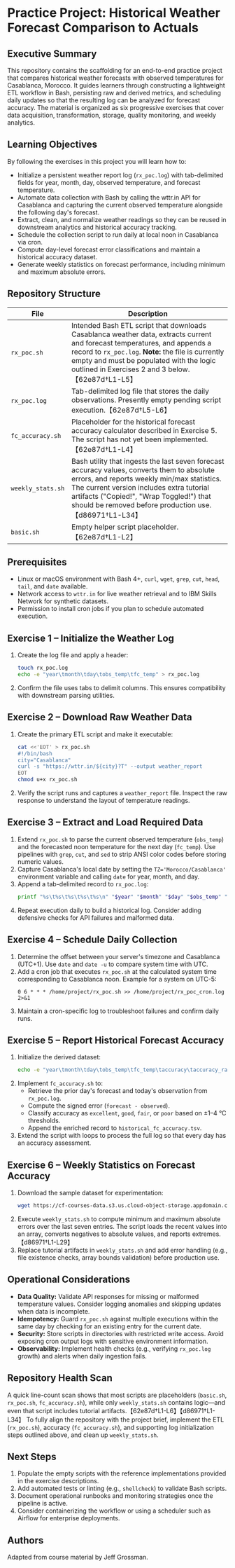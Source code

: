 # Practice Project: Historical Weather Forecast Comparison to Actuals

## Executive Summary
This repository contains the scaffolding for an end-to-end practice project that compares historical weather forecasts with observed temperatures for Casablanca, Morocco. It guides learners through constructing a lightweight ETL workflow in Bash, persisting raw and derived metrics, and scheduling daily updates so that the resulting log can be analyzed for forecast accuracy. The material is organized as six progressive exercises that cover data acquisition, transformation, storage, quality monitoring, and weekly analytics.

## Learning Objectives
By following the exercises in this project you will learn how to:
- Initialize a persistent weather report log (`rx_poc.log`) with tab-delimited fields for year, month, day, observed temperature, and forecast temperature.
- Automate data collection with Bash by calling the wttr.in API for Casablanca and capturing the current observed temperature alongside the following day's forecast.
- Extract, clean, and normalize weather readings so they can be reused in downstream analytics and historical accuracy tracking.
- Schedule the collection script to run daily at local noon in Casablanca via cron.
- Compute day-level forecast error classifications and maintain a historical accuracy dataset.
- Generate weekly statistics on forecast performance, including minimum and maximum absolute errors.

## Repository Structure
| File | Description |
| --- | --- |
| `rx_poc.sh` | Intended Bash ETL script that downloads Casablanca weather data, extracts current and forecast temperatures, and appends a record to `rx_poc.log`. **Note:** the file is currently empty and must be populated with the logic outlined in Exercises 2 and 3 below.【62e87d†L1-L5】 |
| `rx_poc.log` | Tab-delimited log file that stores the daily observations. Presently empty pending script execution.【62e87d†L5-L6】 |
| `fc_accuracy.sh` | Placeholder for the historical forecast accuracy calculator described in Exercise 5. The script has not yet been implemented.【62e87d†L1-L4】 |
| `weekly_stats.sh` | Bash utility that ingests the last seven forecast accuracy values, converts them to absolute errors, and reports weekly min/max statistics. The current version includes extra tutorial artifacts ("Copied!", "Wrap Toggled!") that should be removed before production use.【d86971†L1-L34】 |
| `basic.sh` | Empty helper script placeholder.【62e87d†L1-L2】 |

## Prerequisites
- Linux or macOS environment with Bash 4+, `curl`, `wget`, `grep`, `cut`, `head`, `tail`, and `date` available.
- Network access to `wttr.in` for live weather retrieval and to IBM Skills Network for synthetic datasets.
- Permission to install cron jobs if you plan to schedule automated execution.

## Exercise 1 – Initialize the Weather Log
1. Create the log file and apply a header:
   ```bash
   touch rx_poc.log
   echo -e "year\tmonth\tday\tobs_temp\tfc_temp" > rx_poc.log
   ```
2. Confirm the file uses tabs to delimit columns. This ensures compatibility with downstream parsing utilities.

## Exercise 2 – Download Raw Weather Data
1. Create the primary ETL script and make it executable:
   ```bash
   cat <<'EOT' > rx_poc.sh
   #!/bin/bash
   city="Casablanca"
   curl -s "https://wttr.in/${city}?T" --output weather_report
   EOT
   chmod u+x rx_poc.sh
   ```
2. Verify the script runs and captures a `weather_report` file. Inspect the raw response to understand the layout of temperature readings.

## Exercise 3 – Extract and Load Required Data
1. Extend `rx_poc.sh` to parse the current observed temperature (`obs_temp`) and the forecasted noon temperature for the next day (`fc_temp`). Use pipelines with `grep`, `cut`, and `sed` to strip ANSI color codes before storing numeric values.
2. Capture Casablanca's local date by setting the `TZ='Morocco/Casablanca'` environment variable and calling `date` for year, month, and day.
3. Append a tab-delimited record to `rx_poc.log`:
   ```bash
   printf "%s\t%s\t%s\t%s\t%s\n" "$year" "$month" "$day" "$obs_temp" "$fc_temp" >> rx_poc.log
   ```
4. Repeat execution daily to build a historical log. Consider adding defensive checks for API failures and malformed data.

## Exercise 4 – Schedule Daily Collection
1. Determine the offset between your server's timezone and Casablanca (UTC+1). Use `date` and `date -u` to compare system time with UTC.
2. Add a cron job that executes `rx_poc.sh` at the calculated system time corresponding to Casablanca noon. Example for a system on UTC-5:
   ```cron
   0 6 * * * /home/project/rx_poc.sh >> /home/project/rx_poc_cron.log 2>&1
   ```
3. Maintain a cron-specific log to troubleshoot failures and confirm daily runs.

## Exercise 5 – Report Historical Forecast Accuracy
1. Initialize the derived dataset:
   ```bash
   echo -e "year\tmonth\tday\tobs_temp\tfc_temp\taccuracy\taccuracy_range" > historical_fc_accuracy.tsv
   ```
2. Implement `fc_accuracy.sh` to:
   - Retrieve the prior day's forecast and today's observation from `rx_poc.log`.
   - Compute the signed error (`forecast - observed`).
   - Classify accuracy as `excellent`, `good`, `fair`, or `poor` based on ±1–4 °C thresholds.
   - Append the enriched record to `historical_fc_accuracy.tsv`.
3. Extend the script with loops to process the full log so that every day has an accuracy assessment.

## Exercise 6 – Weekly Statistics on Forecast Accuracy
1. Download the sample dataset for experimentation:
   ```bash
   wget https://cf-courses-data.s3.us.cloud-object-storage.appdomain.cloud/IBMSkillsNetwork-LX0117EN-Coursera/labs/synthetic_historical_fc_accuracy.tsv
   ```
2. Execute `weekly_stats.sh` to compute minimum and maximum absolute errors over the last seven entries. The script loads the recent values into an array, converts negatives to absolute values, and reports extremes.【d86971†L1-L29】
3. Replace tutorial artifacts in `weekly_stats.sh` and add error handling (e.g., file existence checks, array bounds validation) before production use.

## Operational Considerations
- **Data Quality:** Validate API responses for missing or malformed temperature values. Consider logging anomalies and skipping updates when data is incomplete.
- **Idempotency:** Guard `rx_poc.sh` against multiple executions within the same day by checking for an existing entry for the current date.
- **Security:** Store scripts in directories with restricted write access. Avoid exposing cron output logs with sensitive environment information.
- **Observability:** Implement health checks (e.g., verifying `rx_poc.log` growth) and alerts when daily ingestion fails.

## Repository Health Scan
A quick line-count scan shows that most scripts are placeholders (`basic.sh`, `rx_poc.sh`, `fc_accuracy.sh`), while only `weekly_stats.sh` contains logic—and even that script includes tutorial artifacts.【62e87d†L1-L6】【d86971†L1-L34】 To fully align the repository with the project brief, implement the ETL (`rx_poc.sh`), accuracy (`fc_accuracy.sh`), and supporting log initialization steps outlined above, and clean up `weekly_stats.sh`.

## Next Steps
1. Populate the empty scripts with the reference implementations provided in the exercise descriptions.
2. Add automated tests or linting (e.g., `shellcheck`) to validate Bash scripts.
3. Document operational runbooks and monitoring strategies once the pipeline is active.
4. Consider containerizing the workflow or using a scheduler such as Airflow for enterprise deployments.

## Authors
Adapted from course material by Jeff Grossman.
